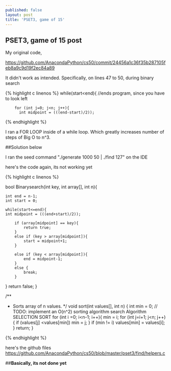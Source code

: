 ```yaml
---
published: false
layout: post
title: 'PSET3, game of 15'
---
```

## PSET3, game of 15 post

My original code, 

https://github.com/AnacondaPython/cs50/commit/24456a1c36f35b287105feb8a9c9d19f2ec84a89

It didn't work as intended. Specifically, on lines 47 to 50, during binary search

{% highlight c linenos %}
 while(start<end){ //ends program, since you have to look left
    
        for (int j=0; j<n; j++){
          int midpoint = (((end-start)/2));

{% endhighlight %}

I ran a FOR LOOP inside of a while loop. Which greatly increases number of steps of Big O to n^3. 

##Solution below

I ran the seed command "./generate 1000 50 | ./find 127" on the IDE

here's the code again, its not working yet


{% highlight c linenos %}

bool Binarysearch(int key, int array[], int n){

    int end = n-1; 
    int start = 0; 
   
    while(start<=end){ 
    int midpoint = (((end+start)/2));

        if (array[midpoint] == key){
            return true;
        }
        else if (key > array[midpoint]){
            start = midpoint+1;
        }
            
        else if (key < array[midpoint]){
            end = midpoint-1;
        }
        else {
            break;
        }
}
return false;
}


/**
 * Sorts array of n values.
 */
void sort(int values[], int n) 
{
    int min = 0;
    // TODO: implement an O(n^2) sorting algorithm search Algorithm SELECTION SORT
    for (int i =0; i<n-1; i++){
        min = i;
        for (int j=i+1; j<n; j++){ 
            if (values[j] <values[min])
                min = j;
        }
        if (min != i)
        values[min] = values[i];
    }
    return;
}



{% endhighlight %}

here's the github files https://github.com/AnacondaPython/cs50/blob/master/pset3/find/helpers.c

##**Basically, its not done yet**

